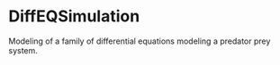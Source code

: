 # DiffEQSimulation
Modeling of a family of differential equations modeling a predator prey system. 
